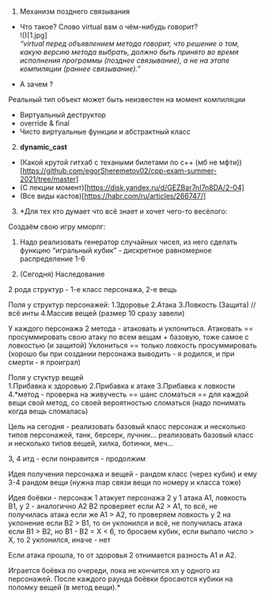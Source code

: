1. Механизм позднего связывания
  - Что такое? Слово virtual вам о чём-нибудь говорит?  
!()[1.jpg]  
_“virtual перед объявлением метода говорит, что решение о том, какую версию
метода выбрать, должно быть принято во время исполнения программы (позднее
связывание), а не на этапе компиляции (раннее связывание).”_

  - А зачем ?

Реальный тип объект может быть неизвестен на момент компиляции
  - Виртуальный деструктор
  - override & final
  - Чисто виртуальные функции и абстрактный класс

2. **dynamic_cast**
  - (Какой крутой гитхаб с техаными билетами по с++ (мб не мфти))[https://github.com/egorSheremetov02/cpp-exam-summer-2021/tree/master]
  - (С лекции момент)[https://disk.yandex.ru/d/GEZBar7nI7n8DA/2-04]
  - (Все виды кастов)[https://habr.com/ru/articles/266747/]

3. *Для тех кто думает что всё знает и хочет чего-то весёлого:

Создаём свою игру мморпг:

1. Надо реализовать генератор случайных чисел, из него сделать функцию “игральный кубик” - дискретное равномерное распределение 1-6

2. (Сегодня) Наследование

2 рода структур - 1-е класс персонажа, 2-е вещь

Поля у структур персонажей:
1.Здоровье
2.Атака
3.Ловкость 
(Защита)      // всё инты 
4.Массив вещей (размер 10 сразу завели)


У каждого персонажа 2 метода - атаковать и уклониться. 
Атаковать == просуммировать свою атаку по всем вещам + базовую, тоже самое с ловкостью (и защитой)
Уклониться == только ловкость просуммировать  
(хорошо бы при создании персонажа выводить - я родился, и при смерти - я проиграл)

Поля у стуктур вещей  
1.Прибавка к здоровью
2.Прибавка к атаке
3.Прибавка к ловкости
4.*метод - проверка на  живучесть == шанс сломаться == для каждой вещи свой метод, со своей вероятностью сломаться 
(надо понимать когда вещь сломалась)



Цель на сегодня - реализовать базовый класс персонаж и несколько типов персонажей, танк, берсерк, лучник… реализовать базовый класс и несколько типов вещей, хилка, ботинки, меч… 


3, 4 итд - если понравится - продолжим


Идея получения персонажа и вещей - 
рандом класс (через кубик) и ему 3-4 рандом вещи (нужна map связи вещи по номеру и класса тоже)


Идея боёвки - персонаж 1 атакует персонажа 2
у 1 атака А1, ловкость B1, у 2 - аналогично A2 B2 
проверяет если А2 > А1, то всё, не получилась атака
если же А1 > А2, то проверяем ловкость у 2 на уклонение
если В2 > В1, то он уклонился и всё, не получилась атака
если В1 > В2, но В1 - В2 = Х < 6, то бросаем кубик, если выпало число > Х, то 2 уклонился, иначе - нет

Если атака прошла, то от здоровья 2 отнимается разность А1 и А2.

Играется боёвка по очереди, пока не кончится хп у одного из персонажей. После каждого раунда боёвки бросаются кубики на поломку вещей (в метод вещи).*
